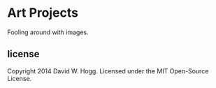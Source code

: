 # Art Projects

Fooling around with images.

## license

Copyright 2014 David W. Hogg. Licensed under the MIT Open-Source License.
